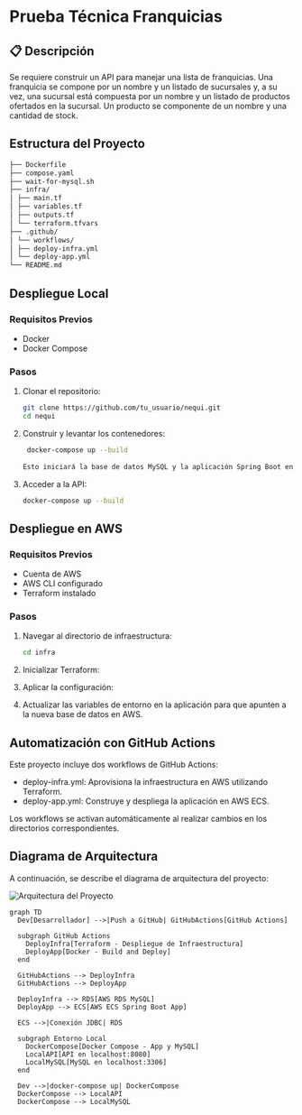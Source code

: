 # Prueba Técnica Franquicias

## 📋 Descripción

Se requiere construir un API para manejar una lista de franquicias. Una franquicia se compone por un nombre y un listado de sucursales y, a su vez, una sucursal está  compuesta por un nombre y un listado de productos ofertados en la sucursal. Un producto se componente de un nombre y una cantidad de stock.

## Estructura del Proyecto

   ```bash
   ├── Dockerfile
   ├── compose.yaml
   ├── wait-for-mysql.sh
   ├── infra/
   │ ├── main.tf
   │ ├── variables.tf
   │ ├── outputs.tf
   │ └── terraform.tfvars
   ├── .github/
   │ └── workflows/
   │ ├── deploy-infra.yml
   │ └── deploy-app.yml
   └── README.md
   ```

## Despliegue Local

### Requisitos Previos

- Docker
- Docker Compose

### Pasos

1. Clonar el repositorio:

   ```bash
   git clone https://github.com/tu_usuario/nequi.git
   cd nequi
   
2. Construir y levantar los contenedores:

   ```bash
    docker-compose up --build
    
   Esto iniciará la base de datos MySQL y la aplicación Spring Boot en los puertos 3306 y 8080 respectivamente.

3. Acceder a la API:

    ```bash
    docker-compose up --build

## Despliegue en AWS

### Requisitos Previos
- Cuenta de AWS
- AWS CLI configurado
- Terraform instalado

### Pasos
1. Navegar al directorio de infraestructura:

   ```bash
   cd infra

2. Inicializar Terraform:


3. Aplicar la configuración:


4. Actualizar las variables de entorno en la aplicación para que apunten a la nueva base de datos en AWS.

## Automatización con GitHub Actions

Este proyecto incluye dos workflows de GitHub Actions:

- deploy-infra.yml: Aprovisiona la infraestructura en AWS utilizando Terraform.
- deploy-app.yml: Construye y despliega la aplicación en AWS ECS.

Los workflows se activan automáticamente al realizar cambios en los directorios correspondientes.

## Diagrama de Arquitectura

A continuación, se describe el diagrama de arquitectura del proyecto:

![Arquitectura del Proyecto](docs/architecture.png)

```mermaid
graph TD
  Dev[Desarrollador] -->|Push a GitHub| GitHubActions[GitHub Actions]

  subgraph GitHub Actions
    DeployInfra[Terraform - Despliegue de Infraestructura]
    DeployApp[Docker - Build and Deploy]
  end

  GitHubActions --> DeployInfra
  GitHubActions --> DeployApp

  DeployInfra --> RDS[AWS RDS MySQL]
  DeployApp --> ECS[AWS ECS Spring Boot App]

  ECS -->|Conexión JDBC| RDS

  subgraph Entorno Local
    DockerCompose[Docker Compose - App y MySQL]
    LocalAPI[API en localhost:8080]
    LocalMySQL[MySQL en localhost:3306]
  end

  Dev -->|docker-compose up| DockerCompose
  DockerCompose --> LocalAPI
  DockerCompose --> LocalMySQL

```
